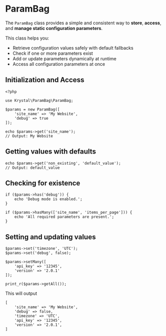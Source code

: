 ParamBag
=======

The `ParamBag` class provides a simple and consistent way to **store**, **access**, and **manage static configuration parameters**.

This class helps you:

-   Retrieve configuration values safely with default fallbacks
-   Check if one or more parameters exist
-   Add or update parameters dynamically at runtime
-   Access all configuration parameters at once


## Initialization and Access

    <?php
    
    use Krystal\ParamBag\ParamBag;
    
    $params = new ParamBag([
        'site_name' => 'My Website',
        'debug' => true
    ]);
    
    echo $params->get('site_name'); 
    // Output: My Website

## Getting values with defaults

    echo $params->get('non_existing', 'default_value'); 
    // Output: default_value

## Checking for existence

    if ($params->has('debug')) {
        echo 'Debug mode is enabled.';
    }
    
    if ($params->hasMany(['site_name', 'items_per_page'])) {
        echo 'All required parameters are present.';
    }

## Setting and updating values

    $params->set('timezone', 'UTC');
    $params->set('debug', false);
    
    $params->setMany([
        'api_key' => '12345',
        'version' => '2.0.1'
    ]);
    
    print_r($params->getAll());

This will output


    [
        'site_name' => 'My Website',
        'debug' => false,
        'timezone' => 'UTC',
        'api_key' => '12345',
        'version' => '2.0.1',
    ]
